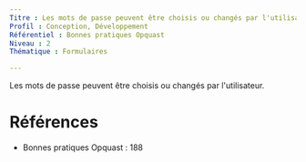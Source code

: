 ```yaml
---
Titre : Les mots de passe peuvent être choisis ou changés par l'utilisateur.
Profil : Conception, Développement
Référentiel : Bonnes pratiques Opquast
Niveau : 2
Thématique : Formulaires

---
```

Les mots de passe peuvent être choisis ou changés par l'utilisateur.

# Références

*   Bonnes pratiques Opquast : 188